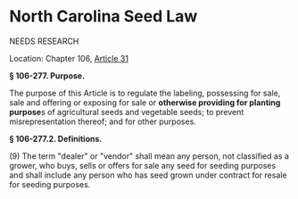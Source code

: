 # North Carolina Seed Law

NEEDS RESEARCH

Location: Chapter 106, [Article 31](http://www.ncagr.gov/plantindustry/seedandfertilizer/seed/nc_seed_law.htm)

**§ 106-277.  Purpose.**

The purpose of this Article is to regulate the labeling, possessing for sale, sale and offering or exposing for sale or **otherwise providing for planting purpose**s of agricultural seeds and vegetable seeds; to prevent misrepresentation thereof; and for other purposes.  

**§ 106-277.2.  Definitions.**

(9)        The term "dealer" or "vendor" shall mean any person, not classified as a grower, who buys, sells or offers for sale any seed for seeding purposes and shall include any person who has seed grown under contract for resale for seeding purposes.
